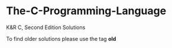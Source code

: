 # The-C-Programming-Language
K&amp;R C, Second Edition Solutions

To find older solutions please use the tag **old**

